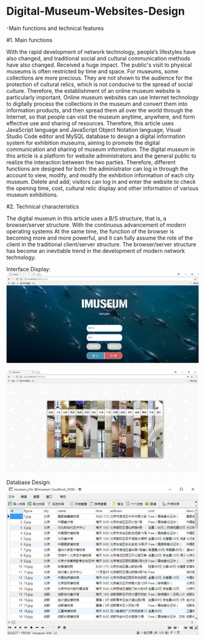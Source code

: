 # Digital-Museum-Websites-Design
 -Main functions and technical features

#1. Main functions

With the rapid development of network technology, people’s lifestyles have also changed, and traditional social and cultural communication methods have also changed.
Received a huge impact. The public's visit to physical museums is often restricted by time and space. For museums, some collections are more precious. They are not shown to the audience for the protection of cultural relics, which is not conducive to the spread of social culture. Therefore, the establishment of an online museum website is particularly important. Online museum websites can use Internet technology to digitally process the collections in the museum and convert them into information products, and then spread them all over the world through the Internet, so that people can visit the museum anytime, anywhere, and form effective use and sharing of resources. Therefore, this article uses JavaScript language and JavaScript Object Notation language, Visual Studio Code editor and MySQL database to design a digital information system for exhibition museums, aiming to promote the digital communication and sharing of museum information.
The digital museum in this article is a platform for website administrators and the general public to realize the interaction between the two parties. Therefore, different functions are designed for both: the administrator can log in through the account to view, modify, and modify the exhibition information of each city museum. Delete and add; visitors can log in and enter the website to check the opening time, cost, cultural relic display and other information of various museum exhibitions.


#2. Technical characteristics

The digital museum in this article uses a B/S structure, that is, a browser/server structure. With the continuous advancement of modern operating systems
At the same time, the function of the browser is becoming more and more powerful, and it can fully assume the role of the client in the traditional client/server structure. The browser/server structure has become an inevitable trend in the development of modern network technology.


Interface Display:
![Main_page](imgs/main_page.png)

![Main_page](imgs/cities.png)



Database Design:
![Main_page](imgs/database.png)
